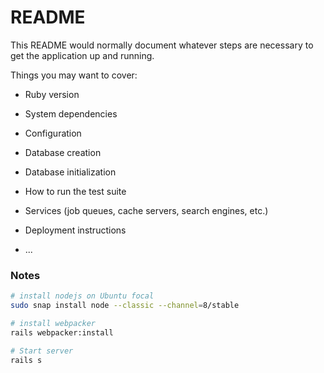 # README

This README would normally document whatever steps are necessary to get the
application up and running.

Things you may want to cover:

* Ruby version

* System dependencies

* Configuration

* Database creation

* Database initialization

* How to run the test suite

* Services (job queues, cache servers, search engines, etc.)

* Deployment instructions

* ...


### Notes

```bash
# install nodejs on Ubuntu focal
sudo snap install node --classic --channel=8/stable

# install webpacker
rails webpacker:install

# Start server
rails s
```